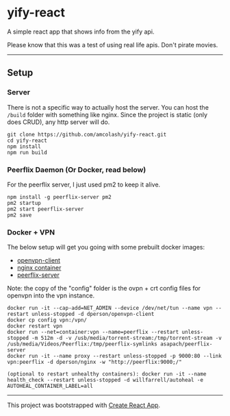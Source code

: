 # yify-react
A simple react app that shows info from the yify api.

Please know that this was a test of using real life apis. Don't pirate movies.

---

## Setup

### Server
There is not a specific way to actually host the server. You can host the `/build` folder with something like nginx. Since the project is static (only does CRUD), any http server will do.
```
git clone https://github.com/amcolash/yify-react.git
cd yify-react
npm install
npm run build
```

### Peerflix Daemon (Or Docker, read below)
For the peerflix server, I just used pm2 to keep it alive.
```
npm install -g peerflix-server pm2
pm2 startup
pm2 start peerflix-server
pm2 save
```

### Docker + VPN
The below setup will get you going with some prebuilt docker images:
- [openvpn-client](https://github.com/dperson/openvpn-client)
- [nginx container](https://github.com/dperson/nginx)
- [peerflix-server](https://github.com/asapach/peerflix-server)

Note: the copy of the "config" folder is the ovpn + crt config files for openvpn into the vpn instance.
```
docker run -it --cap-add=NET_ADMIN --device /dev/net/tun --name vpn --restart unless-stopped -d dperson/openvpn-client
docker cp config vpn:/vpn/
docker restart vpn
docker run --net=container:vpn --name=peerflix --restart unless-stopped -m 512m -d -v /usb/media/torrent-stream:/tmp/torrent-stream -v /usb/media/Videos/Peerflix:/tmp/peerflix-symlinks asapach/peerflix-server
docker run -it --name proxy --restart unless-stopped -p 9000:80 --link vpn:peerflix -d dperson/nginx -w "http://peerflix:9000;/"

(optional to restart unhealthy containers): docker run -it --name health_check --restart unless-stopped -d willfarrell/autoheal -e AUTOHEAL_CONTAINER_LABEL=all
```

---

This project was bootstrapped with [Create React App](https://github.com/facebookincubator/create-react-app).
